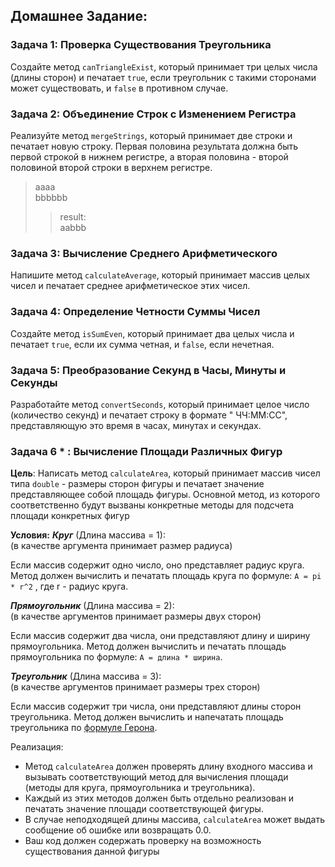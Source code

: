 ## Домашнее Задание: 

### Задача 1: Проверка Существования Треугольника

Создайте метод `canTriangleExist`, который принимает три целых числа (длины сторон) и печатает `true`, если
треугольник с такими сторонами может существовать, и `false` в противном случае.

### Задача 2: Объединение Строк с Изменением Регистра

Реализуйте метод `mergeStrings`, который принимает две строки и печатает новую строку. Первая половина результата
должна быть первой строкой в нижнем регистре, а вторая половина - второй половиной второй строки в верхнем регистре.

> aaaa  
> bbbbbb  
> > result:   
> aabbb

### Задача 3: Вычисление Среднего Арифметического

Напишите метод `calculateAverage`, который принимает массив целых чисел и печатает среднее арифметическое этих чисел.

### Задача 4: Определение Четности Суммы Чисел

Создайте метод `isSumEven`, который принимает два целых числа и печатает `true`, если их сумма четная, и `false`, если
нечетная.

### Задача 5: Преобразование Секунд в Часы, Минуты и Секунды

Разработайте метод `convertSeconds`, который принимает целое число (количество секунд) и печатает строку в формате "
ЧЧ:ММ:СС", представляющую это время в часах, минутах и секундах.

### Задача 6 * : Вычисление Площади Различных Фигур

**Цель**: Написать метод `calculateArea`, который принимает массив чисел типа `double` - размеры сторон фигуры и
печатает значение представляющее собой площадь фигуры. Основной метод, из которого соответственно будут вызваны 
конкретные методы для подсчета площади конкретных фигур

**Условия:**
_**Круг**_ (Длина массива = 1):  
(в качестве аргумента принимает размер радиуса)  

Если массив содержит одно число, оно представляет радиус круга.
Метод должен вычислить и печатать площадь круга по формуле: `A = pi * r^2` , где r - радиус круга.


_**Прямоугольник**_ (Длина массива = 2):  
(в качестве аргументов принимает размеры двух сторон)  

Если массив содержит два числа, они представляют длину и ширину прямоугольника.
Метод должен вычислить и печатать площадь прямоугольника по формуле: `A = длина * ширина`.

_**Треугольник**_ (Длина массива = 3):  
(в качестве аргументов принимает размеры трех сторон)  

Если массив содержит три числа, они представляют длины сторон треугольника.
Метод должен вычислить и напечатать площадь треугольника по 
[формуле Герона](https://ru.wikipedia.org/wiki/%D0%A4%D0%BE%D1%80%D0%BC%D1%83%D0%BB%D0%B0_%D0%93%D0%B5%D1%80%D0%BE%D0%BD%D0%B0).

Реализация:
 - Метод `calculateArea` должен проверять длину входного массива и вызывать соответствующий метод для вычисления площади (методы для круга, прямоугольника и треугольника).
 - Каждый из этих методов должен быть отдельно реализован и печатать значение площади соответствующей фигуры.
 - В случае неподходящей длины массива, `calculateArea` может выдать сообщение об ошибке или возвращать 0.0.
 - Ваш код должен содержать проверку на возможность существования данной фигуры 